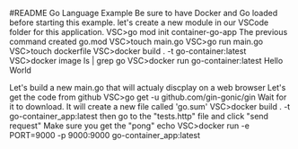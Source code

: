 #README
Go Language Example
Be sure to have Docker and Go loaded before starting this example.
let's create a new module in our VSCode folder for this application.
VSC>go mod init container-go-app
The previous command created go.mod
VSC>touch main.go
VSC>go run main.go
VSC>touch dockerfile
VSC>docker build . -t go-container:latest
VSC>docker image ls | grep go
VSC>docker run go-container:latest
Hello World

Let's build a new main.go that will actualy discplay on a web browser
Let's get the code from github
VSC>go get -u github.com/gin-gonic/gin
Wait for it to download.
It will create a new file called 'go.sum'
VSC>docker build . -t go-container_app:latest
then go to the "tests.http" file and click "send request"
Make sure you get the "pong" echo
VSC>docker run -e PORT=9000 -p 9000:9000 go-container_app:latest
